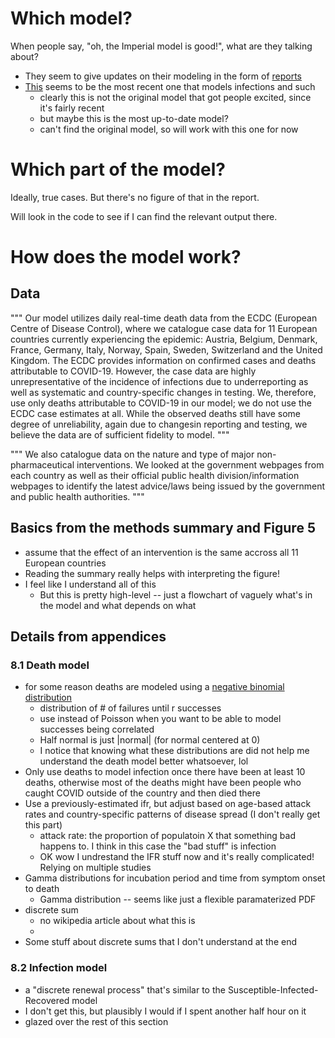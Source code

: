 # Which model?

When people say, "oh, the Imperial model is good!", what are they talking about?

* They seem to give updates on their modeling in the form of [reports](https://www.imperial.ac.uk/mrc-global-infectious-disease-analysis/covid-19/)
* [This](https://www.imperial.ac.uk/media/imperial-college/medicine/mrc-gida/2020-03-30-COVID19-Report-13.pdf) seems to be the most recent one that models infections and such
    * clearly this is not the original model that got people excited, since it's fairly recent
    * but maybe this is the most up-to-date model?
    * can't find the original model, so will work with this one for now

# Which part of the model?

Ideally, true cases. But there's no figure of that in the report.

Will look in the code to see if I can find the relevant output there.

# How does the model work?

## Data 

"""
Our model utilizes daily real-time death data from the ECDC (European Centre of Disease Control),
where we catalogue case data for 11 European countries currently experiencing the epidemic: Austria,
Belgium, Denmark, France, Germany, Italy, Norway, Spain, Sweden, Switzerland and the United
Kingdom. The ECDC provides information on confirmed cases and deaths attributable to COVID-19.
However, the case data are highly unrepresentative of the incidence of infections due to
underreporting as well as systematic and country-specific changes in testing.
We, therefore, use only deaths attributable to COVID-19 in our model; we do not use the ECDC case
estimates at all. While the observed deaths still have some degree of unreliability, again due to
changesin reporting and testing, we believe the data are of sufficient fidelity to model. 
"""

"""
We also catalogue data on the nature and type of major non-pharmaceutical interventions. We looked
at the government webpages from each country as well as their official public health
division/information webpages to identify the latest advice/laws being issued by the government and
public health authorities. 
"""

## Basics from the methods summary and Figure 5

* assume that the effect of an intervention is the same accross all 11 European countries
* Reading the summary really helps with interpreting the figure!
* I feel like I understand all of this
    * But this is pretty high-level -- just a flowchart of vaguely what's in the model and what depends on what

## Details from appendices

### 8.1 Death model
* for some reason deaths are modeled using a [negative binomial distribution](https://en.wikipedia.org/wiki/Negative_binomial_distribution)
    * distribution of # of failures until r successes
    * use instead of Poisson when you want to be able to model successes being correlated
    * Half normal is just |normal| (for normal centered at 0) 
    * I notice that knowing what these distributions are did not help me understand the death model better whatsoever, lol
* Only use deaths to model infection once there have been at least 10 deaths, otherwise most of the deaths might have been people who caught COVID outside of the country and then died there
* Use a previously-estimated ifr, but adjust based on age-based attack rates and country-specific patterns of disease spread (I don't really get this part)
    * attack rate: the proportion of populatoin X that something bad happens to. I think in this case the "bad stuff" is infection
    * OK wow I undrestand the IFR stuff now and it's really complicated! Relying on multiple studies
* Gamma distributions for incubation period and time from symptom onset to death
    * Gamma distribution -- seems like just a flexible paramaterized PDF
* discrete sum
    * no wikipedia article about what this is
    * 
* Some stuff about discrete sums that I don't understand at the end

### 8.2 Infection model
* a "discrete renewal process" that's similar to the Susceptible-Infected-Recovered model
* I don't get this, but plausibly I would if I spent another half hour on it
* glazed over the rest of this section
